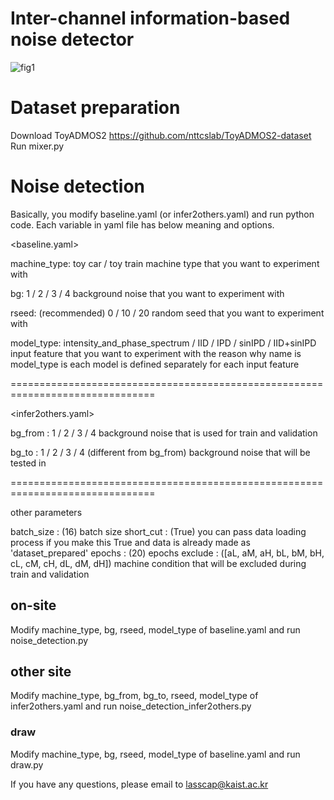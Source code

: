 # Inter-channel information-based noise detector

![fig1](https://github.com/jim8220/ic_ib_nd/assets/68427972/cc192122-db30-4c8b-a06e-4fe142e92381)

# Dataset preparation
Download ToyADMOS2 https://github.com/nttcslab/ToyADMOS2-dataset
Run mixer.py
# Noise detection
Basically, you modify baseline.yaml (or infer2others.yaml) and run python code.
Each variable in yaml file has below meaning and options.

<baseline.yaml>

machine_type: toy car / toy train
machine type that you want to experiment with

bg: 1 / 2 / 3 / 4
background noise that you want to experiment with

rseed: (recommended) 0 / 10 / 20
random seed that you want to experiment with

model_type: intensity_and_phase_spectrum / IID / IPD / sinIPD / IID+sinIPD
input feature that you want to experiment with
the reason why name is model_type is each model is defined separately for each input feature

===============================================================================

<infer2others.yaml>

bg_from : 1 / 2 / 3 / 4
background noise that is used for train and validation

bg_to : 1 / 2 / 3 / 4 (different from bg_from)
background noise that will be tested in

===============================================================================

other parameters

batch_size : (16) batch size
short_cut : (True) you can pass data loading process if you make this True and data is already made as 'dataset_prepared'
epochs : (20) epochs
exclude : ([aL, aM, aH, bL, bM, bH, cL, cM, cH, dL, dM, dH]) machine condition that will be excluded during train and validation


## on-site
Modify machine_type, bg, rseed, model_type of baseline.yaml and run noise_detection.py
## other site
Modify machine_type, bg_from, bg_to, rseed, model_type of infer2others.yaml and run noise_detection_infer2others.py

### draw
Modify machine_type, bg, rseed, model_type of baseline.yaml and run draw.py

If you have any questions, please email to lasscap@kaist.ac.kr
